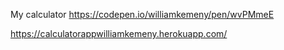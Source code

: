 My calculator
https://codepen.io/williamkemeny/pen/wvPMmeE

https://calculatorappwilliamkemeny.herokuapp.com/
